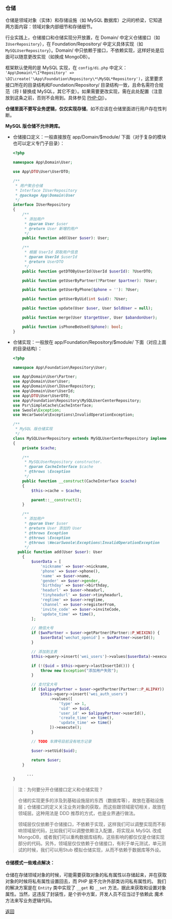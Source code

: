 ### 仓储

仓储是领域对象（实体）和存储设施（如 MySQL 数据库）之间的桥梁，它知道两方面内容：领域对象内部细节和存储细节。

行业实践上，仓储接口和仓储实现分开放置，在 Domain/ 中定义仓储接口（如 `IUserRepository`），在 Foundation/Repository/ 中定义具体实现（如 `MySQLUserRepository`）。Domain/ 中只依赖于接口，不依赖实现，这样好处是后面可以随意更改实现（如换成 MongoDB）。

框架默认使用的是 MySQL 实现，在 `config/di.php` 中定义：   `'App\Domain\*\I*Repository' => \DI\create('\App\Foundation\Repository\*\MySQL*Repository')`，这里要求接口所在的目录结构和Foundation/Repository/ 目录结构一致，且命名需符合规范（将 I 替换成 MySQL，其它不变）。如果需要更改实现，需在此处配置（注意放到这条之前，否则不会用到。具体参见 [PHP-DI](http://php-di.org)）。

**仓储里面不要写业务逻辑，仅仅实现存储**。如不应该在仓储里面进行用户存在性判断。

**MySQL 版仓储不允许跨库。**

- 仓储接口定义：一般直接放在 app/Domain/$module/ 下面（对于复杂的模块也可以定义专门子目录）：

  ```php
  <?php
  
  namespace App\Domain\User;
  
  use App\DTO\User\UserDTO;
  
  /**
   * 用户聚合仓储
   * Interface IUserRepository
   * @package App\Domain\User
   */
  interface IUserRepository
  {
      /**
       * 添加用户
       * @param User $user
       * @return User 新增的用户
       */
      public function add(User $user): User;
  
      /**
       * 根据 UserId 获取用户信息
       * @param UserId $userId
       * @return UserDTO
       */
      public function getDTOByUserId(UserId $userId): ?UserDTO;
  
      public function getUserByPartner(?Partner $partner): ?User;
  
      public function getUserByPhone($phone = ''): ?User;
  
      public function getUserByUid(int $uid): ?User;
  
      public function update(User $user, User $oldUser = null);
  
      public function merge(User $targetUser, User $abandonUser);
  
      public function isPhoneBeUsed($phone): bool;
  }
  
  ```

- 仓储实现：一般放在 app/Foundation/Repository/$module/ 下面（对应上面的目录结构）：

  ```php
  <?php
  
  namespace App\Foundation\Repository\User;
  
  use App\Domain\User\Partner;
  use App\Domain\User\User;
  use App\Domain\User\IUserRepository;
  use App\Domain\User\UserId;
  use App\DTO\User\UserDTO;
  use App\Foundation\Repository\MySQLUserCenterRepository;
  use Psr\SimpleCache\CacheInterface;
  use Swoole\Exception;
  use WecarSwoole\Exceptions\InvalidOperationException;
  
  /**
   * MySQL 版仓储实现
   */
  class MySQLUserRepository extends MySQLUserCenterRepository implements IUserRepository
  {
      private $cache;
  
      /**
       * MySQLUserRepository constructor.
       * @param CacheInterface $cache
       * @throws \Exception
       */
      public function __construct(CacheInterface $cache)
      {
          $this->cache = $cache;
  
          parent::__construct();
      }
  
      /**
       * 添加用户
       * @param User $user
       * @return User 添加的 User
       * @throws Exception
       * @throws \Exception
       * @throws \WecarSwoole\Exceptions\InvalidOperationException
       */
    public function add(User $user): User
      {
          $userData = [
              'nickname' => $user->nickname,
              'phone' => $user->phone(),
              'name' => $user->name,
              'gender' => $user->gender,
              'birthday' => $user->birthday,
              'headurl' => $user->headurl,
              'tinyheadurl' => $user->tinyheadurl,
              'regtime' => $user->regtime,
              'channel' => $user->registerFrom,
              'invite_code' => $user->inviteCode,
              'update_time' => time(),
          ];
  
          // 微信大号
          if ($wxPartner = $user->getPartner(Partner::P_WEIXIN)) {
              $userData['wechat_openid'] = $wxPartner->userId();
          }
  
          // 添加到主表
          $this->query->insert('wei_users')->values($userData)->execute();
  
          if (!($uid = $this->query->lastInsertId())) {
              throw new Exception("添加用户失败");
          }
  
          // 支付宝大号
          if ($alipayPartner = $user->getPartner(Partner::P_ALIPAY)) {
              $this->query->insert('wei_auth_users')
                  ->values([
                      'type' => 1,
                      'uid' => $uid,
                      'user_id' => $alipayPartner->userId(),
                      'create_time' => time(),
                      'update_time' => time()
                  ])->execute();
          }
  
          // TODO 车牌号目前没有地方记录
  
          $user->setUid($uid);
  
          return $user;
      }
    
    	...
  }
  ```
  
> 注：为何要分开仓储接口定义和仓储实现？
>
> 仓储的实现更多的涉及到基础设施层的东西（数据库等），故放在基础设施层；仓储接口的定义关注业务对象的获取，而这些跟领域密切相关，故放在领域层。这种用法是 DDD 推荐的方式，也是业界通行做法。
>
> 领域层仅仅依赖于仓储接口，不依赖于实现，这样我们可以调整实现而不影响领域层代码，比如我们可以调整依赖注入配置，将实现从 MySQL 改成 MongoDB，或者我们可以重构数据库结构，这些影响的都仅仅是仓储实现部分的代码。另外，领域层仅仅依赖于仓储接口，有利于单元测试，单元测试的时候，我们可以用Stub 模拟仓储实现，从而不依赖于数据库等外设。

#### 仓储模式一些难点解决：
仓储在存储领域对象的时候，可能需要获取对象的私有属性以存储起来，并在获取对象的时候将私有属性设置回去，而 PHP 是不允许外部类访问私有属性的。
我们的解决方案是在 `Entity` 类中实现了 `__get` 和 `__set` 方法，据此来获取和设置对象属性。当然，这违反了封装性，是个折中方案，开发人员不应当过于依赖此
魔术方法来写业务逻辑代码。

[返回](../README.md)